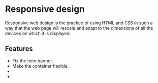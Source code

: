 # Responsive design

Responsive web design is the practice of using HTML and CSS in such a way that the web page will rescale and adapt to the dimensions of all the devices on which it is displayed.

## Features

- Fix the hero banner.
- Make the container flexible.
- 
- 

